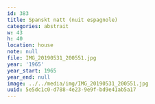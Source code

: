 ```yaml
---
id: 383
title: Spanskt natt (nuit espagnole)
categories: abstrait
w: 43
h: 40
location: house
note: null
file: IMG_20190531_200551.jpg
year: '1965'
year_start: 1965
year_end: null
image: ../../media/img/IMG_20190531_200551.jpg
uuid: 5e5dc1c0-d788-4e23-9e9f-bd9e41ab5a17
---
```


